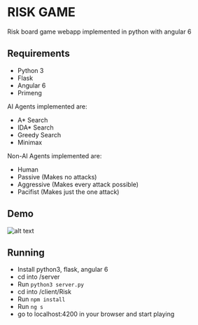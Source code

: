 # RISK GAME

Risk board game webapp implemented in python with angular 6

## Requirements
- Python 3
- Flask
- Angular 6
- Primeng

AI Agents implemented are:
- A* Search 
- IDA* Search 
- Greedy Search 
- Minimax

Non-AI Agents implemented are:
- Human
- Passive (Makes no attacks) 
- Aggressive (Makes every attack possible)
- Pacifist (Makes just the one attack)

## Demo

![alt text](https://github.com/ZeyadZanaty/risk-game-ai/blob/master/test-2.gif?raw=true "Demo")

## Running

- Install python3, flask, angular 6
- cd into /server
- Run `python3 server.py`
- cd into /client/Risk
- Run `npm install`
- Run `ng s`
- go to localhost:4200 in your browser and start playing
